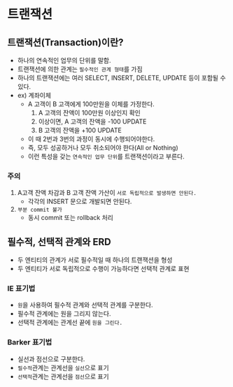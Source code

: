 # 트랜잭션

## 트랜잭션(Transaction)이란?
- 하나의 연속적인 업무의 단위를 말함.
- 트랜잭션에 의한 관계는 `필수적인 관계 형태`를 가짐
- 하나의 트랜잭션에는 여러 SELECT, INSERT, DELETE, UPDATE 등이 포함될 수 있다.
- ex) 계좌이체
  - A 고객이 B 고객에게 100만원을 이체를 가정한다.
    1) A 고객의 잔액이 100만원 이상인지 확인
    2) 이상이면, A 고객의 잔액을 -100 UPDATE
    3) B 고객의 잔액을 +100 UPDATE
  - 이 때 2번과 3번의 과정이 동시에 수행되어야한다.
  - 즉, 모두 성공하거나 모두 취소되어야 한다(All or Nothing)
  - 이런 특성을 갖는 `연속적인 업무 단위`를 트랜잭션이라고 부른다.

### 주의
1. A고객 잔액 차감과 B 고객 잔액 가산이 `서로 독립적으로 발생하면 안된다.`
   - 각각의 INSERT 문으로 개발되면 안된다.
2. `부분 commit 불가`
   - 동시 commit 또는 rollback 처리

<p>

## 필수적, 선택적 관계와 ERD
- 두 엔티티의 관계가 서로 필수적일 때 하나의 트랜잭션을 형성
- 두 엔티티가 서로 독립적으로 수행이 가능하다면 선택적 관계로 표현

### IE 표기법
- `원`을 사용하여 필수적 관계와 선택적 관계를 구분한다.
- 필수적 관계에는 원을 그리지 않는다.
- 선택적 관계에는 관계선 끝에 `원을 그린다.`

### Barker 표기법
- 실선과 점선으로 구분한다.
- `필수적`관계는 관계선을 `실선`으로 표기
- `선택적`관계는 관계선을 `점선`으로 표기
</p>


